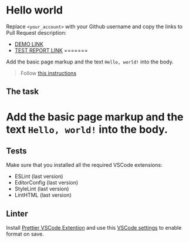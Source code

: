 # Hello world

Replace `<your_account>` with your Github username and copy the links to Pull Request description:
- [DEMO LINK](https://vasyl-pavlenko.github.io/layout_hello-world/)
- [TEST REPORT LINK](https://vasyl-pavlenko.github.io/layout_hello-world/report/html_report/)
=======

Add the basic page markup and the text `Hello, world!` into the body.


> Follow [this instructions](https://mate-academy.github.io/layout_task-guideline/#how-to-solve-the-layout-tasks-on-github)


## The task
Add the basic page markup and the text `Hello, world!` into the body.
=======
## Tests

Make sure that you installed all the required VSCode extensions:

- ESLint (last version)
- EditorConfig (last version)
- StyleLint (last version)
- LintHTML (last version)

## Linter

Install [Prettier VSCode Extention](https://marketplace.visualstudio.com/items?itemName=esbenp.prettier-vscode)
and use this [VSCode settings](https://mate-academy.github.io/fe-program/tools/vscode/settings.json) to enable format on save.




